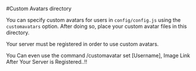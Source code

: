#Custom Avatars directory

You can specify custom avatars for users in `config/config.js` using the `customavatars` option. After doing so, place your custom avatar files in this directory.

Your server must be registered in order to use custom avatars.

You Can even use the command /customavatar set [Username], Image Link
After Your Server is Registered..!!
